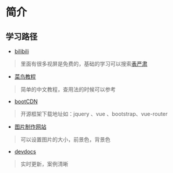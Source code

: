 # 简介
**学习路径**
--------
* [bilibili](https://www.bilibili.com/)
> 里面有很多视屏是免费的，基础的学习可以搜索[表严肃](https://search.bilibili.com/all?keyword=%E8%A1%A8%E4%B8%A5%E8%82%83&from_source=banner_search)
* [菜鸟教程](http://www.runoob.com/)
> 简单的中文教程，查用法的时候可以参考
* [bootCDN](https://www.bootcdn.cn/)
> 开源框架下载地址如：jquery 、vue 、bootstrap、vue-router
* [图片制作网站](https://dummyimage.com/)
>可以设置图片的大小，前景色，背景色
* [devdocs](https://devdocs.io/)
>实时更新，案例清晰
